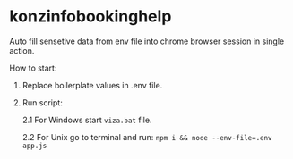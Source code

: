 # konzinfobookinghelp
Auto fill sensetive data from env file into chrome browser session in single action.

How to start:

1. Replace boilerplate values in .env file.

2. Run script:

    2.1 For Windows start `viza.bat` file.

    2.2 For Unix go to terminal and run: `npm i && node --env-file=.env app.js`
